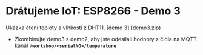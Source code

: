 # Drátujeme IoT: ESP8266 - Demo 3
Ukázka čtení teploty a vlhkosti z DHT11. [demo 3] (demo3.zip)

* Zkombinujte demo3 s demo2, aby jste odesílali hodnoty z čidla na MQTT kanál **`/workshop/<serialNO>/temperature`**
